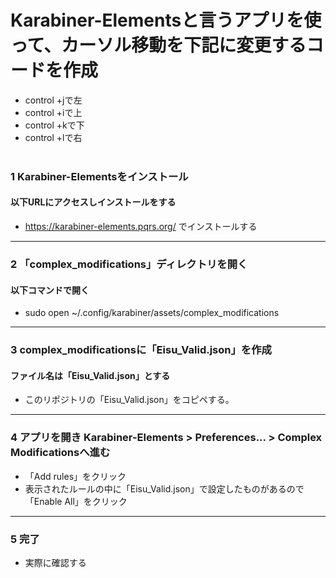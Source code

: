 # Karabiner-Elementsと言うアプリを使って、カーソル移動を下記に変更するコードを作成
- control +jで左
- control +iで上
- control +kで下
- control +lで右<br><br>

### 1 Karabiner-Elementsをインストール
#### 以下URLにアクセスしインストールをする
- https://karabiner-elements.pqrs.org/ でインストールする
---
### 2 「complex_modifications」ディレクトリを開く
#### 以下コマンドで開く
- sudo open ~/.config/karabiner/assets/complex_modifications
---
### 3 complex_modificationsに「Eisu_Valid.json」を作成
#### ファイル名は「Eisu_Valid.json」とする
- このリポジトリの「Eisu_Valid.json」をコピペする。
---
### 4 アプリを開き Karabiner-Elements > Preferences... > Complex Modificationsへ進む
- 「Add rules」をクリック
- 表示されたルールの中に「Eisu_Valid.json」で設定したものがあるので「Enable All」をクリック
---
### 5 完了
- 実際に確認する